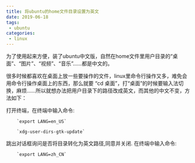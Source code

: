 ```yaml
---
title: 将ubuntu的home文件目录设置为英文
date: 2019-06-18
tags:
 - ubuntu
categories: 
 - linux
---
```


为了使用起来方便，装了ubuntu中文版，自然在home文件里用户目录的“桌面”、“图片”、“视频”、“音乐”……都是中文的。

<!-- more -->
很多时候都喜欢在桌面上放一些要操作的文件，linux里命令行操作又多，难免会用命令行操作桌面上的东西，那么就要 “cd  桌面”，打“桌面”的时候要输入法切换，麻烦……所以就想办法把用户目录下的路径改成英文，而其他的中文不变，方法如下：

打开终端，在终端中输入命令:  

        `export LANG=en_US`

        `xdg-user-dirs-gtk-update`

跳出对话框询问是否将目录转化为英文路径,同意并关闭.
在终端中输入命令:

        `export LANG=zh_CN`

